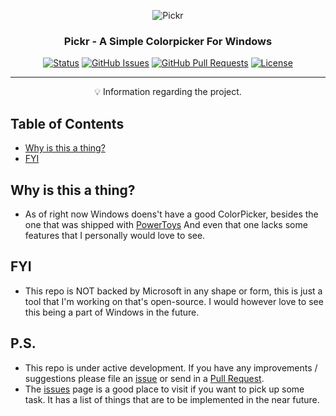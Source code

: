 <p align="center">
 <img src="https://i.imgur.com/6UqTTEM.png" alt="Pickr"></a>
</p>

<h3 align="center">Pickr - A Simple Colorpicker For Windows</h3>

<div align="center">

  [![Status](https://img.shields.io/badge/status-active-success.svg)]()
  [![GitHub Issues](https://img.shields.io/github/issues/ptrstruct/pickr.svg)](https://github.com/PtrStruct/Pickr/issues)
  [![GitHub Pull Requests](https://img.shields.io/github/issues-pr/kylelobo/The-Documentation-Compendium.svg)](https://github.com/PtrStruct/Pickr/pulls)
  [![License](https://img.shields.io/badge/license-mit-blue.svg)](https://spdx.org/licenses/MIT.html)

</div>

---

<p align = "center">💡 Information regarding the project.</p>


## Table of Contents

- [Why is this a thing?](#why_document)
- [FYI](#fyi)

## Why is this a thing? <a name = "why_document"></a>

- As of right now Windows doens't have a good ColorPicker, besides the one that was shipped with <a href="https://docs.microsoft.com/en-us/windows/powertoys/">PowerToys</a>
And even that one lacks some features that I personally would love to see.


## FYI <a name = "fyi"></a>

- This repo is NOT backed by Microsoft in any shape or form, this is just a tool that I'm working on that's open-source. I would however love to see this being a part of Windows in the future.


## P.S. <a name = "ps"></a>

- This repo is under active development. If you have any improvements / suggestions please file an [issue](https://github.com/PtrStruct/Pickr/issues/new) or send in a [Pull Request](https://github.com/PtrStruct/Pickr/blob/master/CONTRIBUTING.md).
- The [issues](https://github.com/PtrStruct/Pickr/issues) page is a good place to visit if you want to pick up some task. It has a list of things that are to be implemented in the near future.
